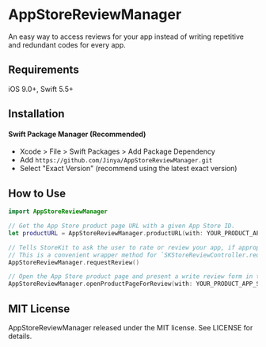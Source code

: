 # AppStoreReviewManager

An easy way to access reviews for your app instead of writing repetitive and redundant codes for every app.


## Requirements

iOS 9.0+, Swift 5.5+


## Installation

#### Swift Package Manager (Recommended)

- Xcode >  File > Swift Packages > Add Package Dependency
- Add `https://github.com/Jinya/AppStoreReviewManager.git`
- Select "Exact Version" (recommend using the latest exact version)


## How to Use

```swift
import AppStoreReviewManager

// Get the App Store product page URL with a given App Store ID.
let productURL = AppStoreReviewManager.productURL(with: YOUR_PRODUCT_APP_STORE_ID)!

// Tells StoreKit to ask the user to rate or review your app, if appropriate.
// This is a convenient wrapper method for `SKStoreReviewController.requestReview()` and `SKStoreReviewController.requestReview(in:)`.
AppStoreReviewManager.requestReview()

// Open the App Store product page and present a write review form in the App Store.
AppStoreReviewManager.openProductPageForReview(with: YOUR_PRODUCT_APP_STORE_ID)
```


## MIT License 

AppStoreReviewManager released under the MIT license. See LICENSE for details.
